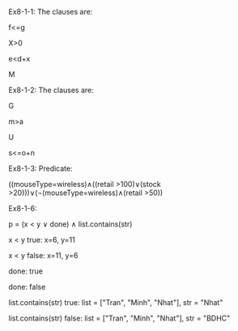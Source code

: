 Ex8-1-1:
The clauses are:

f<=g

X>0

e<d+x

M

Ex8-1-2:
The clauses are:

G

m>a

U

s<=o+n

Ex8-1-3:
Predicate:

((mouseType=wireless)∧((retail >100)∨(stock >20)))∨(¬(mouseType=wireless)∧(retail >50))

Ex8-1-6:

p = (x < y ∨ done) ∧ list.contains(str)

x < y true: x=6, y=11

x < y false: x=11, y=6

done: true

done: false

list.contains(str) true: list = ["Tran", "Minh", "Nhat"], str = "Nhat"

list.contains(str) false: list = ["Tran", "Minh", "Nhat"], str = "BDHC"
